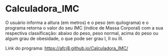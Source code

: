 # Calculadora_IMC
O usuário informa a altura (em metros) e o peso (em quilograma) e o programa retorna o valor do seu IMC (índice de Massa Corporal) com a sua respectiva classificação: abaixo do peso, peso normal, acima do peso ou algum grau de obesidade, o que pode ser grau I, II ou III.

Link do programa: https://afcj8.github.io/Calculadora_IMC/
